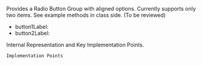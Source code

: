 Provides a Radio Button Group with aligned options. Currently supports only two items. See example methods in class side.
(To be reviewed)

- button1Label:
- button2Label:

 
Internal Representation and Key Implementation Points.


    Implementation Points